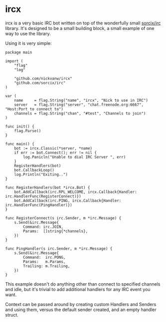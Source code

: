 ircx
====

ircx is a very basic IRC bot written on top of the wonderfully small [sorcix/irc](https://github.com/sorcix/irc) library. It's designed to be a small building block, a small example of one way to use the library.

Using it is very simple:

```
package main

import (
	"flag"
	"log"

	"github.com/nickvanw/ircx"
	"github.com/sorcix/irc"
)

var (
	name     = flag.String("name", "ircx", "Nick to use in IRC")
	server   = flag.String("server", "chat.freenode.org:6667", "Host:Port to connect to")
	channels = flag.String("chan", "#test", "Channels to join")
)

func init() {
	flag.Parse()
}

func main() {
	bot := ircx.Classic(*server, *name)
	if err := bot.Connect(); err != nil {
		log.Panicln("Unable to dial IRC Server ", err)
	}
	RegisterHandlers(bot)
	bot.CallbackLoop()
	log.Println("Exiting..")
}

func RegisterHandlers(bot *ircx.Bot) {
	bot.AddCallback(irc.RPL_WELCOME, ircx.Callback{Handler: irc.HandlerFunc(RegisterConnect)})
	bot.AddCallback(irc.PING, ircx.Callback{Handler: irc.HandlerFunc(PingHandler)})
}

func RegisterConnect(s irc.Sender, m *irc.Message) {
	s.Send(&irc.Message{
		Command: irc.JOIN,
		Params:  []string{*channels},
	})
}

func PingHandler(s irc.Sender, m *irc.Message) {
	s.Send(&irc.Message{
		Command:  irc.PONG,
		Params:   m.Params,
		Trailing: m.Trailing,
	})
}
```


This example doesn't do anything other than connect to specified channels and idle, but it's trivial to add additional handlers for any IRC event you want.

Context can be passed around by creating custom Handlers and Senders and using them, versus the default sender created, and an empty handler struct.
